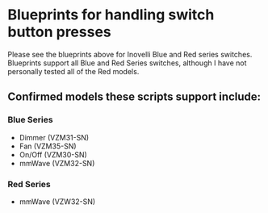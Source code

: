 # Blueprints for handling switch button presses
Please see the blueprints above for Inovelli Blue and Red series switches. Blueprints support all Blue and Red Series switches, although I have not personally tested all of the Red models.

## Confirmed models these scripts support include:
### Blue Series
* Dimmer (VZM31-SN)
* Fan (VZM35-SN)
* On/Off (VZM30-SN)
* mmWave (VZM32-SN)

### Red Series
* mmWave (VZW32-SN)
